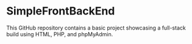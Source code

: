 # SimpleFrontBackEnd
This GitHub repository contains a basic project showcasing a full-stack build using HTML, PHP, and phpMyAdmin.
